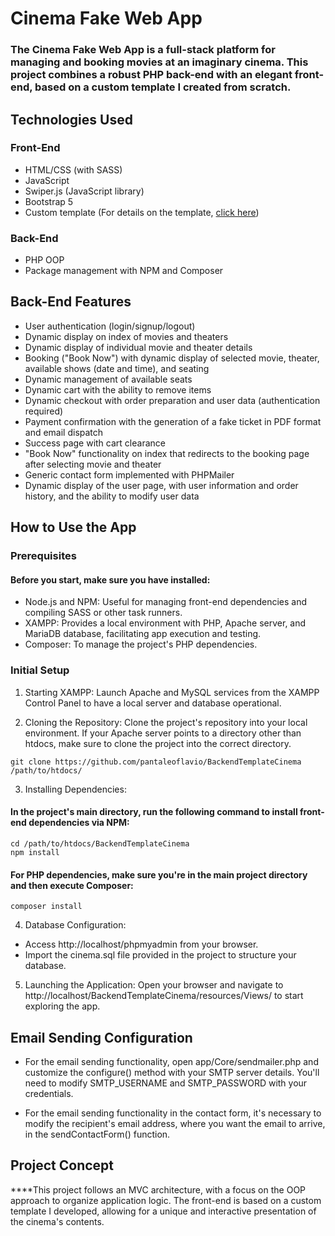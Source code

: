 # Cinema Fake Web App

### The Cinema Fake Web App is a full-stack platform for managing and booking movies at an imaginary cinema. This project combines a robust PHP back-end with an elegant front-end, based on a custom template I created from scratch.

## Technologies Used

### Front-End

* HTML/CSS (with SASS)
* JavaScript
* Swiper.js (JavaScript library)
* Bootstrap 5
* Custom template (For details on the template, [click here](https://github.com/pantaleoflavio/cinemaAppFS))

### Back-End

* PHP OOP
* Package management with NPM and Composer

## Back-End Features

* User authentication (login/signup/logout)
* Dynamic display on index of movies and theaters
* Dynamic display of individual movie and theater details
* Booking ("Book Now") with dynamic display of selected movie, theater, available shows (date and time), and seating
* Dynamic management of available seats
* Dynamic cart with the ability to remove items
* Dynamic checkout with order preparation and user data (authentication required)
* Payment confirmation with the generation of a fake ticket in PDF format and email dispatch
* Success page with cart clearance
* "Book Now" functionality on index that redirects to the booking page after selecting movie and theater
* Generic contact form implemented with PHPMailer
* Dynamic display of the user page, with user information and order history, and the ability to modify user data

## How to Use the App

### Prerequisites

#### Before you start, make sure you have installed:

* Node.js and NPM: Useful for managing front-end dependencies and compiling SASS or other task runners.
* XAMPP: Provides a local environment with PHP, Apache server, and MariaDB database, facilitating app execution and testing.
* Composer: To manage the project's PHP dependencies.

### Initial Setup

1. Starting XAMPP: Launch Apache and MySQL services from the XAMPP Control Panel to have a local server and database operational.

2. Cloning the Repository: Clone the project's repository into your local environment. If your Apache server points to a directory other than htdocs, make sure to clone the project into the correct directory.

```Copy code
git clone https://github.com/pantaleoflavio/BackendTemplateCinema /path/to/htdocs/
```

3. Installing Dependencies:

#### In the project's main directory, run the following command to install front-end dependencies via NPM:

```Copy code
cd /path/to/htdocs/BackendTemplateCinema
npm install
```

#### For PHP dependencies, make sure you're in the main project directory and then execute Composer:

```Copy code
composer install
```

4. Database Configuration:

* Access http://localhost/phpmyadmin from your browser.
* Import the cinema.sql file provided in the project to structure your database.

5. Launching the Application: Open your browser and navigate to http://localhost/BackendTemplateCinema/resources/Views/ to start exploring the app.

## Email Sending Configuration

* For the email sending functionality, open app/Core/sendmailer.php and customize the configure() method with your SMTP server details. You'll need to modify SMTP_USERNAME and SMTP_PASSWORD with your credentials.

* For the email sending functionality in the contact form, it's necessary to modify the recipient's email address, where you want the email to arrive, in the sendContactForm() function.

## Project Concept
****This project follows an MVC architecture, with a focus on the OOP approach to organize application logic. The front-end is based on a custom template I developed, allowing for a unique and interactive presentation of the cinema's contents.